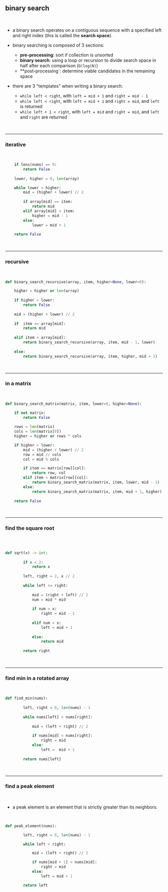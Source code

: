 ## binary search

<br>

* a binary search operates on a contiguous sequence with a specified left and right index (this is called the **search space**).
  
* binary searching is composed of 3 sections:
    * **pre-processing**: sort if collection is unsorted
    * **binary search**: using a loop or recursion to divide search space in half after each comparison (`O(log(N)`)
    * **post-processing`: determine viable candidates in the remaining space

* there are 3 "templates" when writing a binary search:
    * `while left < right`, with `left = mid + 1` and `right = mid - 1`
    * `while left < right`, with `left = mid + 1` and `right = mid`, and `left` is returned
    * `while left + 1 < right`, with `left = mid` and `right = mid`, and `left` and `right` are returned


<br>

----

### iterative

<br>

```python
    if lens(nums) == 0:
        return False
        
    lower, higher = 0, len(array)

    while lower < higher:
        mid = (higher + lower) // 2
        
        if array[mid] == item:
            return mid 
        elif array[mid] > item:
            higher = mid - 1
        else:
            lower = mid + 1
            
    return False
```

<br>

----

### recursive

<br>

```python
def binary_search_recursive(array, item, higher=None, lower=0):

    higher = higher or len(array)
    
    if higher < lower:
        return False
    
    mid = (higher + lower) // 2
    
    if  item == array[mid]:
        return mid
        
    elif item < array[mid]:
        return binary_search_recursive(array, item, mid - 1, lower)
        
    else:
        return binary_search_recursive(array, item, higher, mid + 1)
```

<br>

---

### in a matrix

<br>

```python
def binary_search_matrix(matrix, item, lower=0, higher=None):

    if not matrix:
        return False
    
    rows = len(matrix)
    cols = len(matrix[0])
    higher = higher or rows * cols

    if higher > lower:
        mid = (higher + lower) // 2
        row = mid // cols
        col = mid % cols

        if item == matrix[row][col]:
            return row, col
        elif item < matrix[row][col]:
            return binary_search_matrix(matrix, item, lower, mid - 1)
        else:
            return binary_search_matrix(matrix, item, mid + 1, higher)
        
    return False
```

<br>

---

### find the square root

<br>

```python

def sqrt(x) -> int:
    
        if x < 2:
            return x
        
        left, right = 2, x // 2
        
        while left <= right:
            
            mid = (right + left) // 2
            num = mid * mid
            
            if num > x:
                right = mid - 1
                
            elif num < x:
                left = mid + 1
                
            else:
                return mid
            
        return right
```

<br>

---

### find min in a rotated array

<br>

```python
def find_min(nums):
        
        left, right = 0, len(nums) - 1
        
        while nums[left] > nums[right]:
            
            mid = (left + right) // 2
            
            if nums[mid] < nums[right]:
                right = mid
            else:
                left =  mid + 1
                
        return nums[left]
```

<br>

---

### find a peak element

<br>

* a peak element is an element that is strictly greater than its neighbors.

<br>

```python
def peak_element(nums):

        left, right = 0, len(nums) - 1

        while left < right:

            mid = (left + right) // 2

            if nums[mid + 1] < nums[mid]:
                right = mid
            else:
                left = mid + 1

        return left
```
